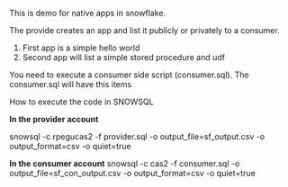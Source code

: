 This is demo for native apps in snowflake.

The provide creates an app and list it publicly or privately to a consumer.

1. First app is a simple hello world 
2. Second app will list a simple stored procedure and udf 


You need to execute a consumer side script (consumer.sql).
The consumer.sql will have this items 

How to execute the code in SNOWSQL 

**In the provider account**  

snowsql -c rpegucas2 -f provider.sql -o output_file=sf_output.csv -o output_format=csv -o quiet=true

**In the consumer account**
snowsql -c  cas2 -f consumer.sql -o output_file=sf_con_output.csv -o output_format=csv -o quiet=true
